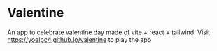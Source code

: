 # Valentine

An app to celebrate valentine day made of vite + react + tailwind. Visit https://yoelpc4.github.io/valentine to play the app
